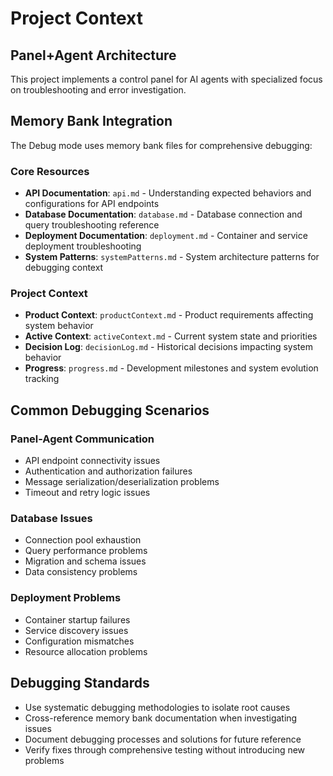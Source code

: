 # Project Context

## Panel+Agent Architecture
This project implements a control panel for AI agents with specialized focus on troubleshooting and error investigation.

## Memory Bank Integration
The Debug mode uses memory bank files for comprehensive debugging:

### Core Resources
- **API Documentation**: `api.md` - Understanding expected behaviors and configurations for API endpoints
- **Database Documentation**: `database.md` - Database connection and query troubleshooting reference
- **Deployment Documentation**: `deployment.md` - Container and service deployment troubleshooting
- **System Patterns**: `systemPatterns.md` - System architecture patterns for debugging context

### Project Context
- **Product Context**: `productContext.md` - Product requirements affecting system behavior
- **Active Context**: `activeContext.md` - Current system state and priorities
- **Decision Log**: `decisionLog.md` - Historical decisions impacting system behavior
- **Progress**: `progress.md` - Development milestones and system evolution tracking

## Common Debugging Scenarios

### Panel-Agent Communication
- API endpoint connectivity issues
- Authentication and authorization failures
- Message serialization/deserialization problems
- Timeout and retry logic issues

### Database Issues
- Connection pool exhaustion
- Query performance problems
- Migration and schema issues
- Data consistency problems

### Deployment Problems
- Container startup failures
- Service discovery issues
- Configuration mismatches
- Resource allocation problems

## Debugging Standards
- Use systematic debugging methodologies to isolate root causes
- Cross-reference memory bank documentation when investigating issues
- Document debugging processes and solutions for future reference
- Verify fixes through comprehensive testing without introducing new problems